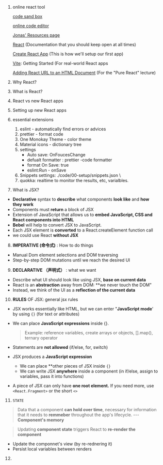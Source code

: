 1. online react tool

   [code sand box](https://codesandbox.io)

   [online code editor](https://react.new)

   [Jonas' Resources page](https://codingheroes.io/resources/)

   [React](https://react.dev/) (Documentation that you should keep open at all times)

   [Create React App](https://create-react-app.dev/docs/getting-started) (This is how we'll setup our first app)

   [Vite](https://vitejs.dev/guide/?ref=jonas.io): Getting Started (For real-world React apps

   [Adding React URL to an HTML Document](https://gist.githubusercontent.com/gaearon/0275b1e1518599bbeafcde4722e79ed1/raw/db72dcbf3384ee1708c4a07d3be79860db04bff0/example.html) (For the "Pure React" lecture)

2. Why React?

3. What is React?

4. React vs new React apps

5. Setting up new React apps

6. essential extensions

   1. eslint - automatically find errors or advices
   2. prettier - format code
   3. One Monokay Theme - color theme
   4. Material icons - dictionary tree
   5. settings
      - Auto save: OnFoucesChange
      - defualt formatter : prettier -code formatter
      - format On Save: true
      - eslint:Run - onSave
   6. Snippets settings: ./code/00-setup/snippets.json \
   7. quokka: realtime to monitor the results, etc, varialbles.

7. What is JSX?
- **Declarative** syntax to **describe** what components **look like** and **how they work**
- Components must **return** a block of JSX
- Extension of JavaScript that allows us to **embed JavaScript, CSS and React components into HTML**
- **Bebel** will help to convert JSX to JavaScript.
- Each JSX element is **converted** to a React.createElement function call
- we could use React **without JSX**

8. **IMPERATIVE (命令式)** : How to do things
- Manual Dom element selections and DOM traversing
- Step-by-step DOM mutations until we reach the desired UI

9. **DECLARATIVE （声明式）** : what we want
- Describe what UI should look like using JSX, **base on current data**
- React is an **abstraction** away from DOM: **we never touch the DOM"
- Instead, we think of the UI as a **reflection of the current data**

10. **RULES** OF JSX: general jsx rules
   - JSX works essentially like HTML, but we can enter "**JavaScript mode**' by using `{}` (for text or attributes)
   - We can place **JavaScript expressions** inside {}.
    
      > Example: reference variables, create arrays or objects, [].map(), ternary operator

   - Statements are **not allowed** (if/else, for, switch)
   - JSX produces a **JavaScript expression**    
      - We can place **other pieces of JSX inside `{}`
      - We can write JSX **anywhere** inside a component (in if/else, assign to variables, pass it into functions)
   - A piece of JSX can only have **one root element.** If you need more, use `<React.Fragment>` or the short `<>`

11. `STATE`

> Data that a component **can hold over time**, necessary for information that it needs to **remmeber** throughout the app's lifecycle.  --- **Component's memory**

> Updating **component state** triggers React to **re-render the component**

- Update the componnet's view (by re-rednering it)
- Persist local variables between renders

12. 